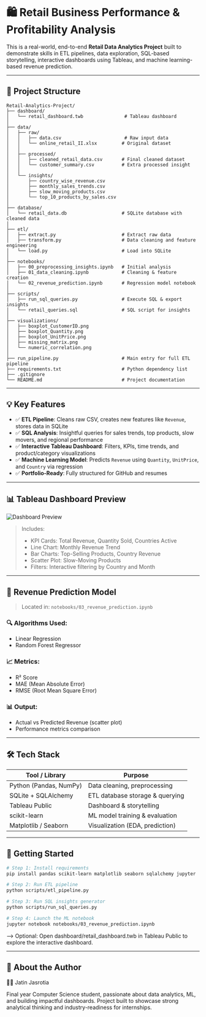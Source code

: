 # 🛍️ Retail Business Performance & Profitability Analysis

This is a real-world, end-to-end **Retail Data Analytics Project** built to demonstrate skills in ETL pipelines, data exploration, SQL-based storytelling, interactive dashboards using Tableau, and machine learning-based revenue prediction.

---

## 📁 Project Structure

```
Retail-Analytics-Project/
├── dashboard/
│   └── retail_dashboard.twb               # Tableau dashboard
│
├── data/
│   ├── raw/
│   │   ├── data.csv                       # Raw input data
│   │   └── online_retail_II.xlsx         # Original dataset
│   │
│   ├── processed/
│   │   ├── cleaned_retail_data.csv       # Final cleaned dataset
│   │   └── customer_summary.csv          # Extra processed insight
│   │
│   └── insights/
│       ├── country_wise_revenue.csv
│       ├── monthly_sales_trends.csv
│       ├── slow_moving_products.csv
│       └── top_10_products_by_sales.csv
│
├── database/
│   └── retail_data.db                    # SQLite database with cleaned data
│
├── etl/
│   ├── extract.py                        # Extract raw data
│   ├── transform.py                      # Data cleaning and feature engineering
│   └── load.py                           # Load into SQLite
│
├── notebooks/
│   ├── 00_preprocessing_insights.ipynb   # Initial analysis
│   ├── 01_data_cleaning.ipynb            # Cleaning & feature creation
│   └── 02_revenue_prediction.ipynb       # Regression model notebook
│
├── scripts/
│   ├── run_sql_queries.py                # Execute SQL & export insights
│   └── retail_queries.sql                # SQL script for insights
│
├── visualizations/
│   ├── boxplot_CustomerID.png
│   ├── boxplot_Quantity.png
│   ├── boxplot_UnitPrice.png
│   ├── missing_matrix.png
│   └── numeric_correlation.png
│
├── run_pipeline.py                       # Main entry for full ETL pipeline
├── requirements.txt                      # Python dependency list
├── .gitignore
└── README.md                             # Project documentation
```
---

## 💡 Key Features

- ✅ **ETL Pipeline**: Cleans raw CSV, creates new features like `Revenue`, stores data in SQLite
- ✅ **SQL Analysis**: Insightful queries for sales trends, top products, slow movers, and regional performance
- ✅ **Interactive Tableau Dashboard**: Filters, KPIs, time trends, and product/category visualizations
- ✅ **Machine Learning Model**: Predicts `Revenue` using `Quantity`, `UnitPrice`, and `Country` via regression
- ✅ **Portfolio-Ready**: Fully structured for GitHub and resumes

---

## 📊 Tableau Dashboard Preview

![Dashboard Preview](visualizations/retail_dashboard_overview.png)

> Includes:
> - KPI Cards: Total Revenue, Quantity Sold, Countries Active  
> - Line Chart: Monthly Revenue Trend  
> - Bar Charts: Top-Selling Products, Country Revenue  
> - Scatter Plot: Slow-Moving Products  
> - Filters: Interactive filtering by Country and Month

---

## 🤖 Revenue Prediction Model

> Located in: `notebooks/03_revenue_prediction.ipynb`

### 🔍 Algorithms Used:
- Linear Regression
- Random Forest Regressor

### 📈 Metrics:
- R² Score
- MAE (Mean Absolute Error)
- RMSE (Root Mean Square Error)

### 📊 Output:
- Actual vs Predicted Revenue (scatter plot)
- Performance metrics comparison

---

## 🛠️ Tech Stack

| Tool / Library        | Purpose                        |
|----------------------|--------------------------------|
| Python (Pandas, NumPy) | Data cleaning, preprocessing   |
| SQLite + SQLAlchemy  | ETL database storage & querying |
| Tableau Public       | Dashboard & storytelling        |
| scikit-learn         | ML model training & evaluation  |
| Matplotlib / Seaborn | Visualization (EDA, prediction) |

---

## 🚀 Getting Started

```bash
# Step 1: Install requirements
pip install pandas scikit-learn matplotlib seaborn sqlalchemy jupyter

# Step 2: Run ETL pipeline
python scripts/etl_pipeline.py

# Step 3: Run SQL insights generator
python scripts/run_sql_queries.py

# Step 4: Launch the ML notebook
jupyter notebook notebooks/03_revenue_prediction.ipynb
```

--> Optional: Open dashboard/retail_dashboard.twb in Tableau Public to explore the interactive dashboard.

---
## 🧠 About the Author

👨‍💻 Jatin Jasrotia

Final year Computer Science student, passionate about data analytics, ML, and building impactful dashboards.
Project built to showcase strong analytical thinking and industry-readiness for internships.
